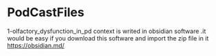 # PodCastFiles

1-olfactory_dysfunction_in_pd context is writed in obsidian software .it would be easy if you download this software and import the zip file in it https://obsidian.md/
